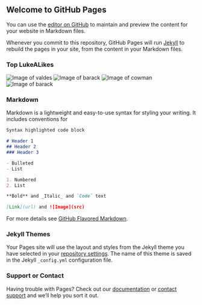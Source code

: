 ## Welcome to GitHub Pages

You can use the [editor on GitHub](https://github.com/joner125/doppelganger/edit/master/index.md) to maintain and preview the content for your website in Markdown files.

Whenever you commit to this repository, GitHub Pages will run [Jekyll](https://jekyllrb.com/) to rebuild the pages in your site, from the content in your Markdown files.

### Top LukeALikes

![Image of valdes](https://joner125.github.io/LukeALike/Images/Valdes.jpg)
![Image of barack](https://joner125.github.io/LukeALike/Images/Obama.jpg)
![Image of cowman](https://joner125.github.io/LukeALike/Images/Tounge.jpg)
![Image of barack](https://joner125.github.io/LukeALike/Images/Steve.jpg)

### Markdown

Markdown is a lightweight and easy-to-use syntax for styling your writing. It includes conventions for

```markdown
Syntax highlighted code block

# Header 1
## Header 2
### Header 3

- Bulleted
- List

1. Numbered
2. List

**Bold** and _Italic_ and `Code` text

[Link](url) and ![Image](src)
```

For more details see [GitHub Flavored Markdown](https://guides.github.com/features/mastering-markdown/).

### Jekyll Themes

Your Pages site will use the layout and styles from the Jekyll theme you have selected in your [repository settings](https://github.com/joner125/doppelganger/settings). The name of this theme is saved in the Jekyll `_config.yml` configuration file.

### Support or Contact

Having trouble with Pages? Check out our [documentation](https://help.github.com/categories/github-pages-basics/) or [contact support](https://github.com/contact) and we’ll help you sort it out.
